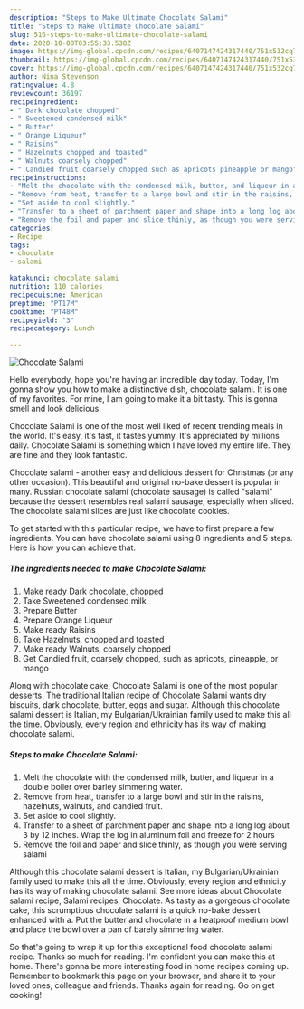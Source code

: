 ```yaml
---
description: "Steps to Make Ultimate Chocolate Salami"
title: "Steps to Make Ultimate Chocolate Salami"
slug: 516-steps-to-make-ultimate-chocolate-salami
date: 2020-10-08T03:55:33.538Z
image: https://img-global.cpcdn.com/recipes/6407147424317440/751x532cq70/chocolate-salami-recipe-main-photo.jpg
thumbnail: https://img-global.cpcdn.com/recipes/6407147424317440/751x532cq70/chocolate-salami-recipe-main-photo.jpg
cover: https://img-global.cpcdn.com/recipes/6407147424317440/751x532cq70/chocolate-salami-recipe-main-photo.jpg
author: Nina Stevenson
ratingvalue: 4.8
reviewcount: 36197
recipeingredient:
- " Dark chocolate chopped"
- " Sweetened condensed milk"
- " Butter"
- " Orange Liqueur"
- " Raisins"
- " Hazelnuts chopped and toasted"
- " Walnuts coarsely chopped"
- " Candied fruit coarsely chopped such as apricots pineapple or mango"
recipeinstructions:
- "Melt the chocolate with the condensed milk, butter, and liqueur in a double boiler over barley simmering water."
- "Remove from heat, transfer to a large bowl and stir in the raisins, hazelnuts, walnuts, and candied fruit."
- "Set aside to cool slightly."
- "Transfer to a sheet of parchment paper and shape into a long log about 3 by 12 inches. Wrap the log in aluminum foil and freeze for 2 hours"
- "Remove the foil and paper and slice thinly, as though you were serving salami"
categories:
- Recipe
tags:
- chocolate
- salami

katakunci: chocolate salami 
nutrition: 110 calories
recipecuisine: American
preptime: "PT17M"
cooktime: "PT48M"
recipeyield: "3"
recipecategory: Lunch

---
```



![Chocolate Salami](https://img-global.cpcdn.com/recipes/6407147424317440/751x532cq70/chocolate-salami-recipe-main-photo.jpg)

Hello everybody, hope you're having an incredible day today. Today, I'm gonna show you how to make a distinctive dish, chocolate salami. It is one of my favorites. For mine, I am going to make it a bit tasty. This is gonna smell and look delicious.

Chocolate Salami is one of the most well liked of recent trending meals in the world. It's easy, it's fast, it tastes yummy. It's appreciated by millions daily. Chocolate Salami is something which I have loved my entire life. They are fine and they look fantastic.

Chocolate salami - another easy and delicious dessert for Christmas (or any other occasion). This beautiful and original no-bake dessert is popular in many. Russian chocolate salami (chocolate sausage) is called &#34;salami&#34; because the dessert resembles real salami sausage, especially when sliced. The chocolate salami slices are just like chocolate cookies.


To get started with this particular recipe, we have to first prepare a few ingredients. You can have chocolate salami using 8 ingredients and 5 steps. Here is how you can achieve that.

<!--inarticleads1-->

##### The ingredients needed to make Chocolate Salami:

1. Make ready  Dark chocolate, chopped
1. Take  Sweetened condensed milk
1. Prepare  Butter
1. Prepare  Orange Liqueur
1. Make ready  Raisins
1. Take  Hazelnuts, chopped and toasted
1. Make ready  Walnuts, coarsely chopped
1. Get  Candied fruit, coarsely chopped, such as apricots, pineapple, or mango


Along with chocolate cake, Chocolate Salami is one of the most popular desserts. The traditional Italian recipe of Chocolate Salami wants dry biscuits, dark chocolate, butter, eggs and sugar. Although this chocolate salami dessert is Italian, my Bulgarian/Ukrainian family used to make this all the time. Obviously, every region and ethnicity has its way of making chocolate salami. 

<!--inarticleads2-->

##### Steps to make Chocolate Salami:

1. Melt the chocolate with the condensed milk, butter, and liqueur in a double boiler over barley simmering water.
1. Remove from heat, transfer to a large bowl and stir in the raisins, hazelnuts, walnuts, and candied fruit.
1. Set aside to cool slightly.
1. Transfer to a sheet of parchment paper and shape into a long log about 3 by 12 inches. Wrap the log in aluminum foil and freeze for 2 hours
1. Remove the foil and paper and slice thinly, as though you were serving salami


Although this chocolate salami dessert is Italian, my Bulgarian/Ukrainian family used to make this all the time. Obviously, every region and ethnicity has its way of making chocolate salami. See more ideas about Chocolate salami recipe, Salami recipes, Chocolate. As tasty as a gorgeous chocolate cake, this scrumptious chocolate salami is a quick no-bake dessert enhanced with a. Put the butter and chocolate in a heatproof medium bowl and place the bowl over a pan of barely simmering water. 

So that's going to wrap it up for this exceptional food chocolate salami recipe. Thanks so much for reading. I'm confident you can make this at home. There's gonna be more interesting food in home recipes coming up. Remember to bookmark this page on your browser, and share it to your loved ones, colleague and friends. Thanks again for reading. Go on get cooking!
